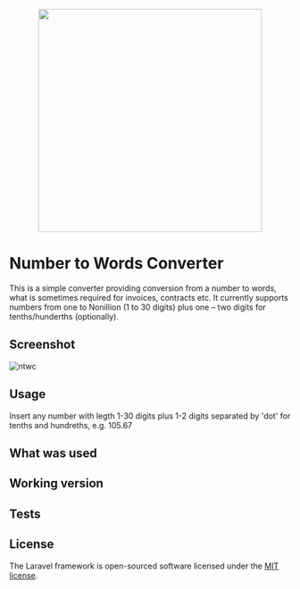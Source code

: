 <p align="center"><a href="https://laravel.com" target="_blank"><img src="https://raw.githubusercontent.com/laravel/art/master/logo-lockup/5%20SVG/2%20CMYK/1%20Full%20Color/laravel-logolockup-cmyk-red.svg" width="400"></a></p>



# Number to Words Converter

This is a simple converter providing conversion from a number to words, what is sometimes required for invoices, contracts etc. It currently supports numbers from one to Nonillion (1 to 30 digits) plus one – two digits for tenths/hunderths (optionally).

## Screenshot
![ntwc](https://user-images.githubusercontent.com/89514476/166660418-fbe22070-9d49-4fdd-a0d6-c33e49323049.gif)

## Usage
Insert any number with legth 1-30 digits plus 1-2 digits separated by 'dot' for tenths and hundreths, e.g. 105.67

## What was used

## Working version

## Tests

## License

The Laravel framework is open-sourced software licensed under the [MIT license](https://opensource.org/licenses/MIT).
